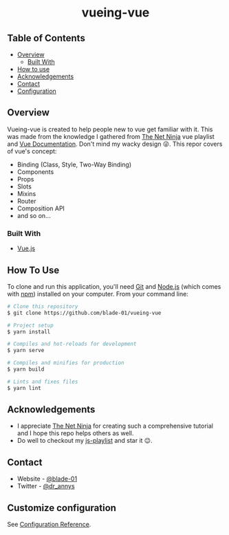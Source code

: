 <h1 align="center">vueing-vue</h1>

## Table of Contents

- [Overview](#overview)
  - [Built With](#built-with)
- [How to use](#how-to-use)
- [Acknowledgements](#acknowledgements)
- [Contact](#contact)
- [Configuration](#customize-configuration)

## Overview

Vueing-vue is created to help people new to vue get familiar with it. This was made from the knowledge I gathered from [The Net Ninja](https://youtube.com/c/TheNetNinja) vue playlist and [Vue Documentation](https://vuejs.org/). Don't mind my wacky design 😜. This repor covers of vue's concept:

- Binding (Class, Style, Two-Way Binding)
- Components
- Props
- Slots
- Mixins
- Router
- Composition API
- and so on...

### Built With

- [Vue.js](https://vuejs.org/)

## How To Use

To clone and run this application, you'll need [Git](https://git-scm.com) and [Node.js](https://nodejs.org/en/download/) (which comes with [npm](http://npmjs.com)) installed on your computer. From your command line:

```bash
# Clone this repository
$ git clone https://github.com/blade-01/vueing-vue

# Project setup
$ yarn install

# Compiles and hot-reloads for development
$ yarn serve

# Compiles and minifies for production
$ yarn build

# Lints and fixes files
$ yarn lint
```

## Acknowledgements

- I appreciate [The Net Ninja](https://youtube.com/playlist?list=PL4cUxeGkcC9hYYGbV60Vq31XYNfDk8At1) for creating such a comprehensive tutorial and I hope this repo helps others as well.
- Do well to checkout my [js-playlist](https://github.com/blade-01/js-playlist) and star it 😉.

## Contact

- Website - [@blade-01](https://www.github.com/blade-01)
- Twitter - [@dr_annys](https://www.twitter.com/dr_annys)

## Customize configuration

See [Configuration Reference](https://cli.vuejs.org/config/).
